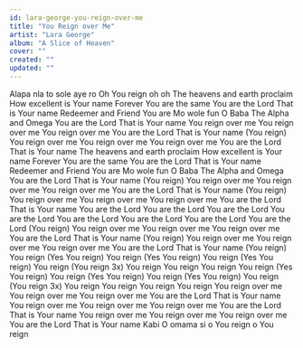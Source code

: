 ```yaml
---
id: lara-george-you-reign-over-me
title: "You Reign over Me"
artist: "Lara George"
album: "A Slice of Heaven"
cover: ""
created: ""
updated: ""
---
```


Alapa nla to sole aye ro
Oh You reign oh oh
The heavens and earth proclaim
How excellent is Your name
Forever You are the same
You are the Lord
That is Your name
Redeemer and Friend You are
Mo wole fun O Baba
The Alpha and Omega
You are the Lord
That is Your name
You reign over me
You reign over me
You reign over me
You are the Lord
That is Your name
(You reign) You reign over me
You reign over me
You reign over me
You are the Lord
That is Your name
The heavens and earth proclaim
How excellent is Your name
Forever You are the same
You are the Lord
That is Your name
Redeemer and Friend You are
Mo wole fun O Baba
The Alpha and Omega
You are the Lord
That is Your name
(You reign) You reign over me
You reign over me
You reign over me
You are the Lord
That is Your name
(You reign) You reign over me
You reign over me
You reign over me
You are the Lord
That is Your name
You are the Lord
You are the Lord
You are the Lord
You are the Lord
You are the Lord
You are the Lord
You are the Lord
You are the Lord
(You reign) You reign over me
You reign over me
You reign over me
You are the Lord
That is Your name
(You reign) You reign over me
You reign over me
You reign over me
You are the Lord
That is Your name
(You reign) You reign
(Yes You reign) You reign
(Yes You reign) You reign
(Yes You reign) You reign
(You reign 3x) You reign
You reign
You reign
You reign
(Yes You reign) You reign
(Yes You reign) You reign
(Yes You reign) You reign
(You reign 3x) You reign
You reign
You reign
You reign
You reign over me
You reign over me
You reign over me
You are the Lord
That is Your name
You reign over me
You reign over me
You reign over me
You are the Lord
That is Your name
You reign over me
You reign over me
You reign over me
You are the Lord
That is Your name
Kabi O omama si o
You reign o You reign